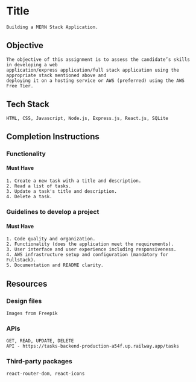 # Title

    Building a MERN Stack Application.

## Objective

    The objective of this assignment is to assess the candidate’s skills in developing a web
    application/express application/full stack application using the appropriate stack mentioned above and
    deploying it on a hosting service or AWS (preferred) using the AWS Free Tier.

## Tech Stack

    HTML, CSS, Javascript, Node.js, Express.js, React.js, SQLite

## Completion Instructions

### Functionality

#### Must Have

    1. Create a new task with a title and description.
    2. Read a list of tasks.
    3. Update a task's title and description.
    4. Delete a task.


### Guidelines to develop a project

#### Must Have

    1. Code quality and organization.
    2. Functionality (does the application meet the requirements).
    3. User interface and user experience including responsiveness.
    4. AWS infrastructure setup and configuration (mandatory for Fullstack).
    5. Documentation and README clarity.

## Resources

### Design files

    Images from Freepik

### APIs

    GET, READ, UPDATE, DELETE
    API - https://tasks-backend-production-a54f.up.railway.app/tasks

### Third-party packages

    react-router-dom, react-icons
